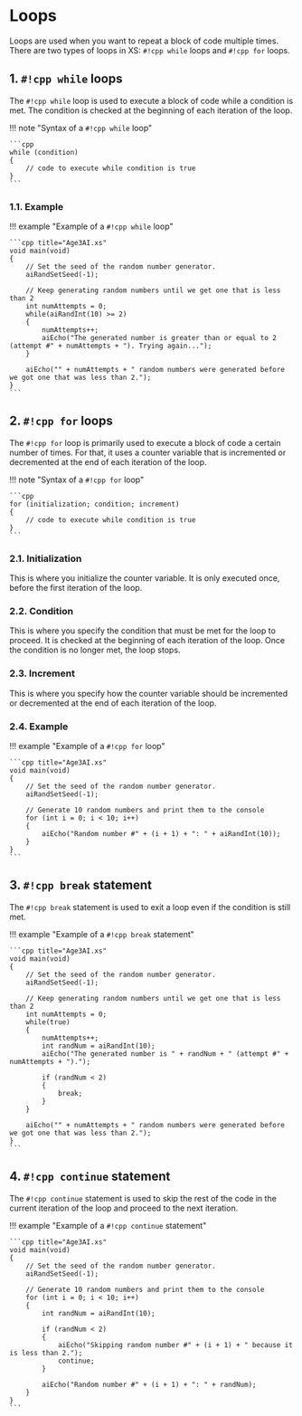 # Loops

Loops are used when you want to repeat a block of code multiple times. There are
two types of loops in XS: `#!cpp while` loops and `#!cpp for` loops.

## 1. `#!cpp while` loops

The `#!cpp while` loop is used to execute a block of code while a condition is
met. The condition is checked at the beginning of each iteration of the loop.

!!! note "Syntax of a `#!cpp while` loop"

    ```cpp
    while (condition)
    {
        // code to execute while condition is true
    }
    ```

### 1.1. Example

!!! example "Example of a `#!cpp while` loop"

    ```cpp title="Age3AI.xs"
    void main(void)
    {
        // Set the seed of the random number generator.
        aiRandSetSeed(-1);

        // Keep generating random numbers until we get one that is less than 2
        int numAttempts = 0;
        while(aiRandInt(10) >= 2)
        {
            numAttempts++;
            aiEcho("The generated number is greater than or equal to 2 (attempt #" + numAttempts + "). Trying again...");
        }

        aiEcho("" + numAttempts + " random numbers were generated before we got one that was less than 2.");
    }
    ```

## 2. `#!cpp for` loops

The `#!cpp for` loop is primarily used to execute a block of code a certain
number of times. For that, it uses a counter variable that is incremented or
decremented at the end of each iteration of the loop.

!!! note "Syntax of a `#!cpp for` loop"

    ```cpp
    for (initialization; condition; increment)
    {
        // code to execute while condition is true
    }
    ```

### 2.1. Initialization

This is where you initialize the counter variable. It is only executed once,
before the first iteration of the loop.

### 2.2. Condition

This is where you specify the condition that must be met for the loop to
proceed. It is checked at the beginning of each iteration of the loop. Once the
condition is no longer met, the loop stops.

### 2.3. Increment

This is where you specify how the counter variable should be incremented or
decremented at the end of each iteration of the loop.

### 2.4. Example

!!! example "Example of a `#!cpp for` loop"

    ```cpp title="Age3AI.xs"
    void main(void)
    {
        // Set the seed of the random number generator.
        aiRandSetSeed(-1);

        // Generate 10 random numbers and print them to the console
        for (int i = 0; i < 10; i++)
        {
            aiEcho("Random number #" + (i + 1) + ": " + aiRandInt(10));
        }
    }
    ```

## 3. `#!cpp break` statement

The `#!cpp break` statement is used to exit a loop even if the condition is
still met.

!!! example "Example of a `#!cpp break` statement"

    ```cpp title="Age3AI.xs"
    void main(void)
    {
        // Set the seed of the random number generator.
        aiRandSetSeed(-1);

        // Keep generating random numbers until we get one that is less than 2
        int numAttempts = 0;
        while(true)
        {
            numAttempts++;
            int randNum = aiRandInt(10);
            aiEcho("The generated number is " + randNum + " (attempt #" + numAttempts + ").");

            if (randNum < 2)
            {
                break;
            }
        }

        aiEcho("" + numAttempts + " random numbers were generated before we got one that was less than 2.");
    }
    ```

## 4. `#!cpp continue` statement

The `#!cpp continue` statement is used to skip the rest of the code in the
current iteration of the loop and proceed to the next iteration.

!!! example "Example of a `#!cpp continue` statement"

    ```cpp title="Age3AI.xs"
    void main(void)
    {
        // Set the seed of the random number generator.
        aiRandSetSeed(-1);

        // Generate 10 random numbers and print them to the console
        for (int i = 0; i < 10; i++)
        {
            int randNum = aiRandInt(10);

            if (randNum < 2)
            {
                aiEcho("Skipping random number #" + (i + 1) + " because it is less than 2.");
                continue;
            }

            aiEcho("Random number #" + (i + 1) + ": " + randNum);
        }
    }
    ```
